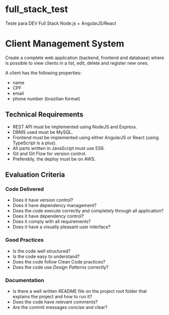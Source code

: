 # full_stack_test
Teste para DEV Full Stack Node.js + AngularJS/React

# Client Management System
Create a complete web application (backend, frontend and database) where is possible to view clients in a list, edit, delete and register new ones.

A client has the following properties:
- name
- CPF
- email
- phone number (brazilian format)

## Technical Requirements

* REST API must be implemented using NodeJS and Express.
* DBMS used must be MySQL.
* Frontend must be implemented using either AngularJS or React (using TypeScript is a plus).
* All parts written in JavaScript must use ES6.
* Git and Git Flow for version control.
* Preferebly, the deploy must be on AWS.

## Evaluation Criteria

### Code Delivered

* Does it have version control?
* Does it have dependency management?
* Does the code execute correctly and completely through all application?
* Does it have dependency control?
* Does it comply with all requirements?
* Does it have a visually pleasant user interface?

### Good Practices
* Is the code well structured?
* Is the code easy to understand?
* Does the code follow Clean Code practices?
* Does the code use _Design Patterns_ correctly?

### Documentation

* Is there a well written README file on the project root folder that explains the project and how to run it?
* Does the code have relevant comments?
* Are the commit messages concise and clear?
